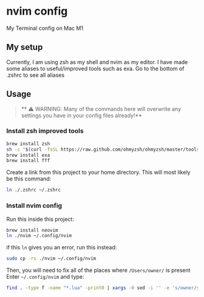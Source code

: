 # nvim config
My Terminal config on Mac M1

## My setup

Currently, I am using zsh as my shell and nvim as my editor. I have made some aliases to useful/improved tools such as exa. Go to the bottom of .zshrc to see all aliases

## Usage

> ** ⚠️ WARNING: Many of the commands here will overwrite any settings you have in your config files already!**

### Install zsh improved tools

```bash
brew install zsh
sh -c "$(curl -fsSL https://raw.github.com/ohmyzsh/ohmyzsh/master/tools/install.sh)"
brew install exa
brew install fff
```

Create a link from this project to your home directory. This will most likely be this command:

```bash
ln ./.zshrc ~/.zshrc
```

### Install nvim config

Run this inside this project:
```bash
brew install neovim
ln ./nvim ~/.config/nvim
```
if this ```ln``` gives you an error, run this instead:
```bash
sudo cp -rs ./nvim ~/.config/nvim 
```


Then, you will need to fix all of the places where ```/Users/owner/``` is present
Enter ```~/.config/nvim``` and type:
```bash
find . -type f -name "*.lua" -print0 | xargs -0 sed -i '' -e 's/owner/your_username/g'
```